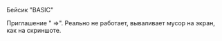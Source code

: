 Бейсик "BASIC"

Приглашение " =>". Реально не работает, вываливает мусор на экран, как на скриншоте.

